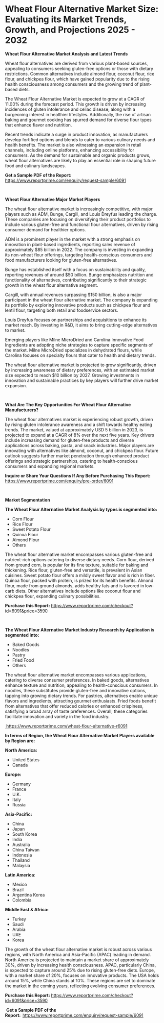 <p><h1>Wheat Flour Alternative Market Size: Evaluating its Market Trends, Growth, and Projections 2025 - 2032</h1></p><p><strong>Wheat Flour Alternative Market Analysis and Latest Trends</strong></p>
<p><p>Wheat flour alternatives are derived from various plant-based sources, appealing to consumers seeking gluten-free options or those with dietary restrictions. Common alternatives include almond flour, coconut flour, rice flour, and chickpea flour, which have gained popularity due to the rising health consciousness among consumers and the growing trend of plant-based diets.</p><p>The Wheat Flour Alternative Market is expected to grow at a CAGR of 11.00% during the forecast period. This growth is driven by increasing incidences of gluten intolerance and celiac disease, along with a burgeoning interest in healthier lifestyles. Additionally, the rise of artisan baking and gourmet cooking has spurred demand for diverse flour types that enhance flavor and nutrition.</p><p>Recent trends indicate a surge in product innovation, as manufacturers develop fortified options and blends to cater to various culinary needs and health benefits. The market is also witnessing an expansion in retail channels, including online platforms, enhancing accessibility for consumers. As the demand for sustainable and organic products grows, wheat flour alternatives are likely to play an essential role in shaping future food and culinary landscapes.</p></p>
<p><strong>Get a Sample PDF of the Report:&nbsp;</strong> <a href="https://www.reportprime.com/enquiry/request-sample/6091?utm_campaign=4519&utm_medium=2&utm_source=Github&utm_content=ia&utm_term=14052025&utm_id=wheat-flour-alternative">https://www.reportprime.com/enquiry/request-sample/6091</a></p>
<p>&nbsp;</p>
<p><strong>Wheat Flour Alternative Major Market Players</strong></p>
<p><p>The wheat flour alternative market is increasingly competitive, with major players such as ADM, Bunge, Cargill, and Louis Dreyfus leading the charge. These companies are focusing on diversifying their product portfolios to include various gluten-free and functional flour alternatives, driven by rising consumer demand for healthier options.</p><p>ADM is a prominent player in the market with a strong emphasis on innovation in plant-based ingredients, reporting sales revenue of approximately $85 billion in 2022. The company is investing in expanding its non-wheat flour offerings, targeting health-conscious consumers and food manufacturers looking for gluten-free alternatives.</p><p>Bunge has established itself with a focus on sustainability and quality, reporting revenues of around $50 billion. Bunge emphasizes nutrition and functionality of alternatives, contributing significantly to their strategic growth in the wheat flour alternative segment.</p><p>Cargill, with annual revenues surpassing $150 billion, is also a major participant in the wheat flour alternative market. The company is expanding its portfolio by exploring innovative products such as chickpea flour and lentil flour, targeting both retail and foodservice sectors.</p><p>Louis Dreyfus focuses on partnerships and acquisitions to enhance its market reach. By investing in R&D, it aims to bring cutting-edge alternatives to market.</p><p>Emerging players like Milne MicroDried and Carolina Innovative Food Ingredients are adopting niche strategies to capture specific segments of the market. Milne MicroDried specializes in dehydrated flours, while Carolina focuses on specialty flours that cater to health and dietary trends.</p><p>The wheat flour alternative market is projected to grow significantly, driven by increasing awareness of dietary preferences, with an estimated market size expected to reach $10 billion by 2027. Growing investments in innovation and sustainable practices by key players will further drive market expansion.</p></p>
<p>&nbsp;</p>
<p><strong>What Are The Key Opportunities For Wheat Flour Alternative Manufacturers?</strong></p>
<p><p>The wheat flour alternatives market is experiencing robust growth, driven by rising gluten intolerance awareness and a shift towards healthy eating trends. The market, valued at approximately USD 5 billion in 2023, is projected to expand at a CAGR of 8% over the next five years. Key drivers include increasing demand for gluten-free products and diverse applications across baking, pasta, and snack industries. Major players are innovating with alternatives like almond, coconut, and chickpea flour. Future outlook suggests further market penetration through enhanced product offerings and strategic partnerships, catering to health-conscious consumers and expanding regional markets.</p></p>
<p><strong>Inquire or Share Your Questions If Any Before Purchasing This Report:</strong> <a href="https://www.reportprime.com/enquiry/pre-order/6091?utm_campaign=4519&utm_medium=2&utm_source=Github&utm_content=ia&utm_term=14052025&utm_id=wheat-flour-alternative">https://www.reportprime.com/enquiry/pre-order/6091</a></p>
<p>&nbsp;</p>
<p><strong>Market Segmentation</strong></p>
<p><strong>The Wheat Flour Alternative Market Analysis by types is segmented into:</strong></p>
<p><ul><li>Corn Flour</li><li>Rice Flour</li><li>Sweet Potato Flour</li><li>Quinoa Flour</li><li>Almond Flour</li><li>Others</li></ul></p>
<p><p>The wheat flour alternative market encompasses various gluten-free and nutrient-rich options catering to diverse dietary needs. Corn flour, derived from ground corn, is popular for its fine texture, suitable for baking and thickening. Rice flour, gluten-free and versatile, is prevalent in Asian cuisines. Sweet potato flour offers a mildly sweet flavor and is rich in fiber. Quinoa flour, packed with protein, is prized for its health benefits. Almond flour, made from ground almonds, adds healthy fats and is favored in low-carb diets. Other alternatives include options like coconut flour and chickpea flour, expanding culinary possibilities.</p></p>
<p><strong>Purchase this Report:&nbsp;</strong><a href="https://www.reportprime.com/checkout?id=6091&price=3590&utm_campaign=4519&utm_medium=2&utm_source=Github&utm_content=ia&utm_term=14052025&utm_id=wheat-flour-alternative">https://www.reportprime.com/checkout?id=6091&price=3590</a></p>
<p>&nbsp;</p>
<p><strong>The Wheat Flour Alternative Market Industry Research by Application is segmented into:</strong></p>
<p><ul><li>Baked Goods</li><li>Noodles</li><li>Pastry</li><li>Fried Food</li><li>Others</li></ul></p>
<p><p>The wheat flour alternative market encompasses various applications, catering to diverse consumer preferences. In baked goods, alternatives enhance texture and nutrition, appealing to health-conscious consumers. In noodles, these substitutes provide gluten-free and innovative options, tapping into growing dietary trends. For pastries, alternatives enable unique flavors and ingredients, attracting gourmet enthusiasts. Fried foods benefit from alternatives that offer reduced calories or enhanced crispiness, satisfying a broad array of taste preferences. Overall, these categories facilitate innovation and variety in the food industry.</p></p>
<p><a href="https://www.reportprime.com/wheat-flour-alternative-r6091?utm_campaign=4519&utm_medium=2&utm_source=Github&utm_content=ia&utm_term=14052025&utm_id=wheat-flour-alternative">&nbsp;https://www.reportprime.com/wheat-flour-alternative-r6091</a></p>
<p><strong>In terms of Region, the Wheat Flour Alternative Market Players available by Region are:</strong></p>
<p>
    <p> <strong> North America: </strong>
        <ul>
            <li>United States</li>
            <li>Canada</li>
        </ul>
        </p> 
    <p> <strong> Europe: </strong>
        <ul>
            <li>Germany</li>
            <li>France</li>
            <li>U.K.</li>
            <li>Italy</li>
            <li>Russia</li>
        </ul>
        </p> 
    <p> <strong> Asia-Pacific: </strong>
        <ul>
            <li>China</li>
            <li>Japan</li>
            <li>South Korea</li>
            <li>India</li>
            <li>Australia</li>
            <li>China Taiwan</li>
            <li>Indonesia</li>
            <li>Thailand</li>
            <li>Malaysia</li>
        </ul>
        </p> 
    <p> <strong> Latin America: </strong>
        <ul>
            <li>Mexico</li>
            <li>Brazil</li>
            <li>Argentina Korea</li>
            <li>Colombia</li>
        </ul>
        </p> 
    <p> <strong> Middle East & Africa: </strong>
        <ul>
            <li>Turkey</li>
            <li>Saudi</li>
            <li>Arabia</li>
            <li>UAE</li>
            <li>Korea</li>
        </ul>
    </p>
    </p>
<p><p>The growth of the wheat flour alternative market is robust across various regions, with North America and Asia-Pacific (APAC) leading in demand. North America is projected to maintain a market share of approximately 30%, driven by increasing health consciousness. APAC, particularly China, is expected to capture around 25% due to rising gluten-free diets. Europe, with a market share of 20%, focuses on innovative products. The USA holds around 15%, while China stands at 10%. These regions are set to dominate the market in the coming years, reflecting evolving consumer preferences.</p></p>
<p><strong>Purchase this Report: </strong><a href="https://www.reportprime.com/checkout?id=6091&price=3590&utm_campaign=4519&utm_medium=2&utm_source=Github&utm_content=ia&utm_term=14052025&utm_id=wheat-flour-alternative">https://www.reportprime.com/checkout?id=6091&price=3590</a></p>
<p>&nbsp;<strong>Get a Sample PDF of the Report:&nbsp;&nbsp;</strong><a href="https://www.reportprime.com/enquiry/request-sample/6091?utm_campaign=4519&utm_medium=2&utm_source=Github&utm_content=ia&utm_term=14052025&utm_id=wheat-flour-alternative">https://www.reportprime.com/enquiry/request-sample/6091</a></p>
<p><strong></strong></p>
<p><p></p><p></p><p></p></p>